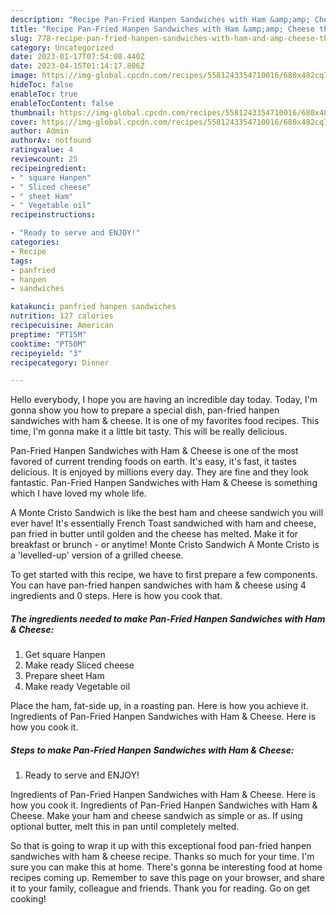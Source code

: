 ```yaml
---
description: "Recipe Pan-Fried Hanpen Sandwiches with Ham &amp;amp; Cheese the Very Delicious}"
title: "Recipe Pan-Fried Hanpen Sandwiches with Ham &amp;amp; Cheese the Very Delicious}"
slug: 778-recipe-pan-fried-hanpen-sandwiches-with-ham-and-amp-cheese-the-very-delicious
category: Uncategorized
date: 2023-01-17T07:54:08.440Z
date: 2023-04-15T01:14:17.806Z
image: https://img-global.cpcdn.com/recipes/5581243354710016/680x482cq70/pan-fried-hanpen-sandwiches-with-ham-cheese-recipe-main-photo.jpg
hideToc: false
enableToc: true
enableTocContent: false
thumbnail: https://img-global.cpcdn.com/recipes/5581243354710016/680x482cq70/pan-fried-hanpen-sandwiches-with-ham-cheese-recipe-main-photo.jpg
cover: https://img-global.cpcdn.com/recipes/5581243354710016/680x482cq70/pan-fried-hanpen-sandwiches-with-ham-cheese-recipe-main-photo.jpg
author: Admin
authorAv: notfound
ratingvalue: 4
reviewcount: 25
recipeingredient:
- " square Hanpen"
- " Sliced cheese"
- " sheet Ham"
- " Vegetable oil"
recipeinstructions:

- "Ready to serve and ENJOY!"
categories:
- Recipe
tags:
- panfried
- hanpen
- sandwiches

katakunci: panfried hanpen sandwiches 
nutrition: 127 calories
recipecuisine: American
preptime: "PT15M"
cooktime: "PT50M"
recipeyield: "3"
recipecategory: Dinner

---
```



Hello everybody, I hope you are having an incredible day today. Today, I'm gonna show you how to prepare a special dish, pan-fried hanpen sandwiches with ham &amp; cheese. It is one of my favorites food recipes. This time, I'm gonna make it a little bit tasty. This will be really delicious.

Pan-Fried Hanpen Sandwiches with Ham &amp; Cheese is one of the most favored of current trending foods on earth. It's easy, it's fast, it tastes delicious. It is enjoyed by millions every day. They are fine and they look fantastic. Pan-Fried Hanpen Sandwiches with Ham &amp; Cheese is something which I have loved my whole life.

A Monte Cristo Sandwich is like the best ham and cheese sandwich you will ever have! It&#39;s essentially French Toast sandwiched with ham and cheese, pan fried in butter until golden and the cheese has melted. Make it for breakfast or brunch - or anytime! Monte Cristo Sandwich A Monte Cristo is a &#39;levelled-up&#39; version of a grilled cheese.


To get started with this recipe, we have to first prepare a few components. You can have pan-fried hanpen sandwiches with ham &amp; cheese using 4 ingredients and 0 steps. Here is how you cook that.

<!--inarticleads1-->

##### The ingredients needed to make Pan-Fried Hanpen Sandwiches with Ham &amp; Cheese:

1. Get  square Hanpen
1. Make ready  Sliced cheese
1. Prepare  sheet Ham
1. Make ready  Vegetable oil


Place the ham, fat-side up, in a roasting pan. Here is how you achieve it. Ingredients of Pan-Fried Hanpen Sandwiches with Ham &amp; Cheese. Here is how you cook it. 

<!--inarticleads2-->

##### Steps to make Pan-Fried Hanpen Sandwiches with Ham &amp; Cheese:


1. Ready to serve and ENJOY!

Ingredients of Pan-Fried Hanpen Sandwiches with Ham &amp; Cheese. Here is how you cook it. Ingredients of Pan-Fried Hanpen Sandwiches with Ham &amp; Cheese. Make your ham and cheese sandwich as simple or as. If using optional butter, melt this in pan until completely melted. 

So that is going to wrap it up with this exceptional food pan-fried hanpen sandwiches with ham &amp; cheese recipe. Thanks so much for your time. I'm sure you can make this at home. There's gonna be interesting food at home recipes coming up. Remember to save this page on your browser, and share it to your family, colleague and friends. Thank you for reading. Go on get cooking!
